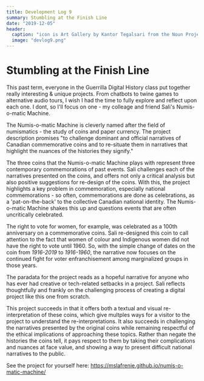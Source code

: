```yaml
---
title: Development Log 9
summary: Stumbling at the Finish Line
date: "2019-12-05" 
header:
  caption: "icon is Art Gallery by Kantor Tegalsari from the Noun Project"
  image: "devlog9.png"
--- 
```

# Stumbling at the Finish Line 

This past term, everyone in the Guerrilla Digital History class put together really interesting & unique projects. From chatbots to twine games to alternative audio tours, I wish I had the time to fully explore and reflect upon each one. I dont, so I'll focus on one - my colleage and friend Sali's Numis-o-matic Machine. 

The Numis-o-matic Machine is cleverly named after the field of numismatics - the study of coins and paper currency. The project description promises "to challenge dominant and official narratives of Canadian commemorative coins and to re-situate them in narratives that highlight the nuances of the histories they signify."

The three coins that the Numis-o-matic Machine plays with represent three contemporary commemorations of past events. Sali challenges each of the narratives presented on the coins, and offers not only a critical analysis but also positive suggestions for re-design of the coins. With this, the project highlights a key problem in commemoration, especially national commemorations - so often, commemorations are done as celebrations, as a 'pat-on-the-back' to the collective Canadian national identity. The Numis-o-matic Machine shakes this up and questions events that are often uncritically celebrated. 

The right to vote for women, for example, was celebrated as a 100th anniversary on a commemorative coins. Sali re-designed this coin to call attention to the fact that women of colour and Indigenous women did not have the right to vote until 1960. So, with the simple change of dates on the coin from *1916-2019* to *1916-1960*, the narrative now focuses on the continued fight for voter enfranchisement among marginalized groups in those years.  

The paradata for the project reads as a hopeful narrative for anyone who has ever had creative or tech-related setbacks in a project. Sali reflects thoughtfully and frankly on the challenging process of creating a digital project like this one from scratch. 

This project succeeds in that it offers both a textual and visual re-interpretation of these coins, which give multples ways for a visitor to the project to understand the re-interpretations. It also succeeds in challenging the narratives presented by the original coins while remaining respectful of the ethical implications of approaching these topics. Rather than negate the histories the coins tell, it pays respect to them by taking their complications and nuances at face value, and showing a way to present difficult national narratives to the public. 

See the project for yourself here: https://mslafrenie.github.io/numis-o-matic-machine/
